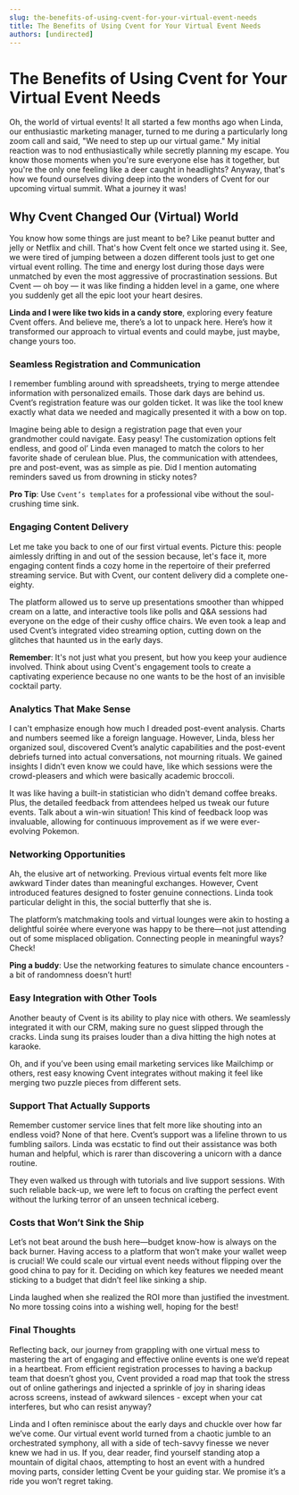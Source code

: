 ```yaml
---
slug: the-benefits-of-using-cvent-for-your-virtual-event-needs
title: The Benefits of Using Cvent for Your Virtual Event Needs
authors: [undirected]
---
```



# The Benefits of Using Cvent for Your Virtual Event Needs

Oh, the world of virtual events! It all started a few months ago when Linda, our enthusiastic marketing manager, turned to me during a particularly long zoom call and said, "We need to step up our virtual game." My initial reaction was to nod enthusiastically while secretly planning my escape. You know those moments when you're sure everyone else has it together, but you're the only one feeling like a deer caught in headlights? Anyway, that's how we found ourselves diving deep into the wonders of Cvent for our upcoming virtual summit. What a journey it was!

## Why Cvent Changed Our (Virtual) World

You know how some things are just meant to be? Like peanut butter and jelly or Netflix and chill. That's how Cvent felt once we started using it. See, we were tired of jumping between a dozen different tools just to get one virtual event rolling. The time and energy lost during those days were unmatched by even the most aggressive of procrastination sessions. But Cvent — oh boy — it was like finding a hidden level in a game, one where you suddenly get all the epic loot your heart desires.

**Linda and I were like two kids in a candy store**, exploring every feature Cvent offers. And believe me, there’s a lot to unpack here. Here’s how it transformed our approach to virtual events and could maybe, just maybe, change yours too.

### Seamless Registration and Communication

I remember fumbling around with spreadsheets, trying to merge attendee information with personalized emails. Those dark days are behind us. Cvent’s registration feature was our golden ticket. It was like the tool knew exactly what data we needed and magically presented it with a bow on top.

Imagine being able to design a registration page that even your grandmother could navigate. Easy peasy! The customization options felt endless, and good ol’ Linda even managed to match the colors to her favorite shade of cerulean blue. Plus, the communication with attendees, pre and post-event, was as simple as pie. Did I mention automating reminders saved us from drowning in sticky notes?

**Pro Tip**: Use `Cvent’s templates` for a professional vibe without the soul-crushing time sink.

### Engaging Content Delivery

Let me take you back to one of our first virtual events. Picture this: people aimlessly drifting in and out of the session because, let's face it, more engaging content finds a cozy home in the repertoire of their preferred streaming service. But with Cvent, our content delivery did a complete one-eighty.

The platform allowed us to serve up presentations smoother than whipped cream on a latte, and interactive tools like polls and Q&A sessions had everyone on the edge of their cushy office chairs. We even took a leap and used Cvent’s integrated video streaming option, cutting down on the glitches that haunted us in the early days.

**Remember**: It's not just what you present, but how you keep your audience involved. Think about using Cvent's engagement tools to create a captivating experience because no one wants to be the host of an invisible cocktail party.

### Analytics That Make Sense

I can't emphasize enough how much I dreaded post-event analysis. Charts and numbers seemed like a foreign language. However, Linda, bless her organized soul, discovered Cvent’s analytic capabilities and the post-event debriefs turned into actual conversations, not mourning rituals. We gained insights I didn’t even know we could have, like which sessions were the crowd-pleasers and which were basically academic broccoli.

It was like having a built-in statistician who didn't demand coffee breaks. Plus, the detailed feedback from attendees helped us tweak our future events. Talk about a win-win situation! This kind of feedback loop was invaluable, allowing for continuous improvement as if we were ever-evolving Pokemon.

### Networking Opportunities

Ah, the elusive art of networking. Previous virtual events felt more like awkward Tinder dates than meaningful exchanges. However, Cvent introduced features designed to foster genuine connections. Linda took particular delight in this, the social butterfly that she is. 

The platform’s matchmaking tools and virtual lounges were akin to hosting a delightful soirée where everyone was happy to be there—not just attending out of some misplaced obligation. Connecting people in meaningful ways? Check!

**Ping a buddy**: Use the networking features to simulate chance encounters - a bit of randomness doesn’t hurt!

### Easy Integration with Other Tools

Another beauty of Cvent is its ability to play nice with others. We seamlessly integrated it with our CRM, making sure no guest slipped through the cracks. Linda sung its praises louder than a diva hitting the high notes at karaoke.

Oh, and if you’ve been using email marketing services like Mailchimp or others, rest easy knowing Cvent integrates without making it feel like merging two puzzle pieces from different sets.

### Support That Actually Supports

Remember customer service lines that felt more like shouting into an endless void? None of that here. Cvent’s support was a lifeline thrown to us fumbling sailors. Linda was ecstatic to find out their assistance was both human and helpful, which is rarer than discovering a unicorn with a dance routine.

They even walked us through with tutorials and live support sessions. With such reliable back-up, we were left to focus on crafting the perfect event without the lurking terror of an unseen technical iceberg.

### Costs that Won’t Sink the Ship

Let’s not beat around the bush here—budget know-how is always on the back burner. Having access to a platform that won’t make your wallet weep is crucial! We could scale our virtual event needs without flipping over the good china to pay for it. Deciding on which key features we needed meant sticking to a budget that didn’t feel like sinking a ship.

Linda laughed when she realized the ROI more than justified the investment. No more tossing coins into a wishing well, hoping for the best!

### Final Thoughts

Reflecting back, our journey from grappling with one virtual mess to mastering the art of engaging and effective online events is one we’d repeat in a heartbeat. From efficient registration processes to having a backup team that doesn’t ghost you, Cvent provided a road map that took the stress out of online gatherings and injected a sprinkle of joy in sharing ideas across screens, instead of awkward silences - except when your cat interferes, but who can resist anyway?

Linda and I often reminisce about the early days and chuckle over how far we’ve come. Our virtual event world turned from a chaotic jumble to an orchestrated symphony, all with a side of tech-savvy finesse we never knew we had in us. If you, dear reader, find yourself standing atop a mountain of digital chaos, attempting to host an event with a hundred moving parts, consider letting Cvent be your guiding star. We promise it’s a ride you won’t regret taking.